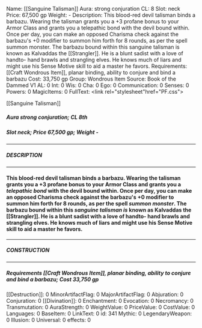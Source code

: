 Name: [[Sanguine Talisman]]
Aura: strong conjuration
CL: 8
Slot: neck
Price: 67,500 gp
Weight: -
Description: This blood-red devil talisman binds a barbazu. Wearing the talisman grants you a +3 profane bonus to your Armor Class and grants you a telepathic bond with the devil bound within. Once per day, you can make an opposed Charisma check against the barbazu's +0 modifier to summon him forth for 8 rounds, as per the spell summon monster. The barbazu bound within this sanguine talisman is known as Kalvaddas the [[Strangler]]. He is a blunt sadist with a love of handto- hand brawls and strangling elves. He knows much of liars and might use his Sense Motive skill to aid a master he favors.
Requirements: [[Craft Wondrous Item]], planar binding, ability to conjure and bind a barbazu
Cost: 33,750 gp
Group: Wondrous Item
Source: Book of the Dammed V1
AL: 0
Int: 0
Wis: 0
Cha: 0
Ego: 0
Communication: 0
Senses: 0
Powers: 0
MagicItems: 0
FullText: <link rel="stylesheet"href="PF.css"><div class="heading"><p class="alignleft">[[Sanguine Talisman]]</p><div style="clear: both;"></div></div><div><h5><b>Aura </b>strong conjuration; <b>CL </b>8th</h5><h5><b>Slot </b>neck; <b>Price </b>67,500 gp; <b>Weight </b>-</h5></div><hr/><div><h5><b>DESCRIPTION</b></h5></div><hr/><div><h4><p>This blood-red devil talisman binds a barbazu. Wearing the talisman grants you a +3 profane bonus to your Armor Class and grants you a <i>telepathic bond</i> with the devil bound within. Once per day, you can make an opposed Charisma check against the barbazu's +0 modifier to summon him forth for 8 rounds, as per the spell <i>summon monster</i>. The barbazu bound within this <i>sanguine talisman is</i> known as Kalvaddas the [[Strangler]]. He is a blunt sadist with a love of handto- hand brawls and strangling elves. He knows much of liars and might use his Sense Motive skill to aid a master he favors.</p></h4></div><hr/><div><h5><b>CONSTRUCTION</b></h5></div><hr/><div><h5><b>Requirements </b>[[Craft Wondrous Item]], <i>planar binding</i>, <i>ability to conjure and bind a barbazu</i>; <b>Cost </b>33,750 gp</h5></div>
[[Destruction]]: 0
MinorArtifactFlag: 0
MajorArtifactFlag: 0
Abjuration: 0
Conjuration: 0
[[Divination]]: 0
Enchantment: 0
Evocation: 0
Necromancy: 0
Transmutation: 0
AuraStrength: 0
WeightValue: 0
PriceValue: 0
CostValue: 0
Languages: 0
BaseItem: 0
LinkText: 0
id: 341
Mythic: 0
LegendaryWeapon: 0
Illusion: 0
Universal: 0
effects: 0

